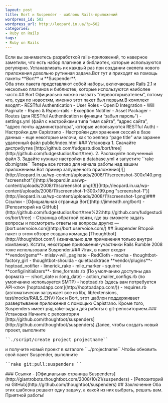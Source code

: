 ```yaml
---
layout: post
title: Bort и Suspender - шаблоны Rails-приложений
wordpress_id: 502
wordpress_url: http://leopard.in.ua/?p=502
categories:
- Ruby on Rails
tags:
- Ruby on Rails
---
```

<div id="container-excerpt">Если вы занимаетесь разработкой rails-приложений, то наверное заметили, что есть набор плагинов и библиотек, которые используются регулярно. Устанавливать их каждый раз при создании скелета нового приложения довольно рутинная задача.Вот тут и приходят на помощь пакеты **Bort** и **Suspender**.</div>Оба этих пакета представляют собой наборы, включающие Rails 2.1 и несколько плагинов и библиотек, которые используются наиболее часто.<!--more-->## Bort
Официально можно назвать “первооткрывателем”, потому что, судя по новостям, именно этот пакет был первым.В комплект входят:- <span class="caps">REST</span>ful Authentication
- User Roles
- OpenID Integration
- Will Paginate
- Rspec &amp; Rspec-rails
- Exception Notifier
- Asset Packager
- Routes (для <span class="caps">REST</span>ful Authentication и функции “забыл пароль”)
- settings.yml (файл с настройками типа “имя сайта”, “адрес сайта”, “адрес почты администратора”, которые используются <span class="caps">REST</span>ful Auth)
- Настройки для Capistrano
- Настройки для хранения сессий в базе данных
- еще некоторые мелочи, как то хелпер “page title” или заранее удаленный файл public/index.html
### Установка
1. Скачайте дистрибутив [http://github.com/fudgestudios/bort/tree](http://github.com/fudgestudios/bort/tree).
2. Распакуйте полученный файл
3. Задайте нужные настройки в database.yml и запустите ``rake db:migrate``
Теперь все готово для начала работы над вашим приложением.Вот пример запущенного приложения[![](http://leopard.in.ua/wp-content/uploads/2008/11/screenshot-300x140.png "screenshot")](http://leopard.in.ua/wp-content/uploads/2008/11/screenshot.png)[![](http://leopard.in.ua/wp-content/uploads/2008/11/screenshot-1-300x199.png "screenshot-1")](http://leopard.in.ua/wp-content/uploads/2008/11/screenshot-1.png)### Ссылки
- [Официальная страница Bort](http://jimneath.org/bort)
- [Репозиторий на GitHub](http://github.com/fudgestudios/bort/tree%22:http://github.com/fudgestudios/bort/tree)
- Страница обратной связи, где вы сможете задать вопросы и посмотреть ответы на вопросы других — [bort.uservoice.com](http://bort.uservoice.com/)
## Suspender
Второй пакет в этом обзоре создала команда [Thoughtbot](http://thoughtbot.com/) (изначально для применения только внутри компании). Кстати, некоторые приложения-участники Rails Rumble 2008 тоже использовали Suspender.### Итак, в пакет входят
**vendor/gems**- mislav-will_paginate
- RedCloth
- mocha
- thoughtbot-factory_girl
- thoughtbot-shoulda
- quietbacktrace
**vendor/plugins**- hoptoad_notifier
- limerick_rake
- mile_marker
- squirrel
**config/initializers**- time_formats.rb (По умолчанию доступны два формата — :short_date и :long_date)
- action_mailer_configs.rb (по умолчанию используется <span class="caps">SMTP</span>)
- hoptoad.rb (здесь вам потребуется <span class="caps">API</span>-ключ [hoptoadapp.com](http://hoptoadapp.com/))
- requires.rb (автоматически загружает все из lib/, lib/extensions, test/mocks/RAILS_ENV)
Как и Bort, этот шаблон поддерживает развертывание приложения с помощью Сapistrano. Кроме того, Suspenders имеет ряд rake-задач для работы с git-репозиторием.### Установка
Начните с репозитория [http://github.com/thoughtbot/suspenders](http://github.com/thoughtbot/suspenders).Далее, чтобы создать новый проект, выполните<pre>``./script/create_project projectname``</pre>и получите новый проект в каталоге ``../projectname``.Чтобы обновить свой пакет Suspender, выполните<pre>``rake git:pull:suspenders ``</pre>### Ссылки
- [Официальная страница Suspenders](http://giantrobots.thoughtbot.com/2008/10/21/suspenders)
- [Репозиторий на GitHub](http://github.com/thoughtbot/suspenders)
## Заключение
Оба этих шаблона решают одну задачу, а какой из них выбрать, решать вам. Приятной работы!
